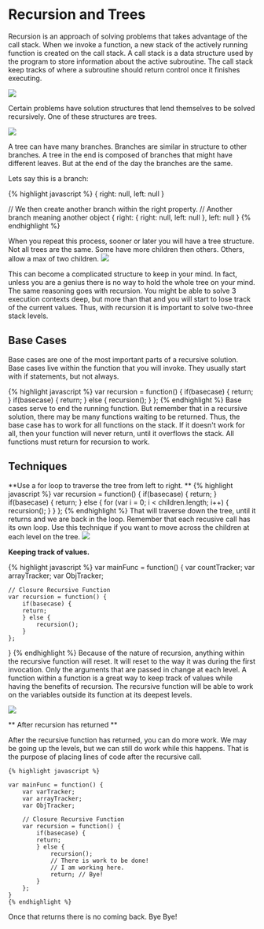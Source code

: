# Recursion and Trees

Recursion is an approach of solving problems that takes advantage of the call stack. When we invoke a function, a new stack of the actively running function is created on the call stack. A call stack is a data structure used by the program to store information about the active subroutine. The call stack keep tracks of where a subroutine should return control once it finishes executing. 

![](http://i.stack.imgur.com/uiCRx.png)

Certain problems have solution structures that lend themselves to be solved recursively. One of these structures are trees. 

![](http://i.stack.imgur.com/jRFp8.png)

A tree can have many branches. Branches are similar in structure to other branches. A tree in the end is composed of branches that might have different leaves. But at the end of the day the branches are the same.

Lets say this is a branch: 

{% highlight javascript %}
{
    right: null,
    left: null
}

// We then create another branch within the right property. 
// Another branch meaning another object
{
  right: {
    right: null,
    left: null
  },
  left: null
}
{% endhighlight %}

When you repeat this process, sooner or later you will have a tree structure. Not all trees are the same. Some have more children then others. Others, allow a max of two children.
![](http://nathanielclaiborne.com/wp-content/uploads/2011/04/Inception-Top-Wallpaper-Sohan-Surag.jpg)

This can become a complicated structure to keep in your mind. In fact, unless you are a genius there is no way to hold the whole tree on your mind. The same reasoning goes with recursion. You might be able to solve 3 execution contexts deep, but more than that and you will start to lose track of the current values. Thus, with recursion it is important to solve two-three stack levels. 

## Base Cases
Base cases are one of the most important parts of a recursive solution. Base cases live within the function that you will invoke. They usually start with if statements, but not always. 

{% highlight javascript %}
var recursion = function() {
    if(basecase) {
    return;
    }
    if(basecase) {
    return;
    } else {
        recursion();
    }
};
{% endhighlight %}
Base cases serve to end the running function. But remember that in a recursive solution, there may be many functions waiting to be returned. Thus, the base case has to work for all functions on the stack. If it doesn't work for all, then your function will never return, until it overflows the stack. All functions must return for recursion to work. 

## Techniques
**Use a for loop to traverse the tree from left to right. 
**
{% highlight javascript %}
var recursion = function() {
    if(basecase) {
    return;
    }
    if(basecase) {
    return;
    } else {
    for (var i = 0; i < children.length; i++) {
        recursion();
        }
    }
};
{% endhighlight %}
That will traverse down the tree, until it returns and we are back in the loop. Remember that each recusive call has its own loop. Use this technique if you want to move across the children at each level on the tree. 
![](https://encrypted-tbn1.gstatic.com/images?q=tbn:ANd9GcRrCJvw4eFxX9hq208r9owmZR70na-EoQGv9YGmTX2qNOuT6_2u)

**Keeping track of values.**

{% highlight javascript %}
var mainFunc = function() {
    var countTracker;
    var arrayTracker;
    var ObjTracker;
    
    // Closure Recursive Function
    var recursion = function() {
        if(basecase) {
        return;
        } else {
            recursion();
        }
    };
}
{% endhighlight %}
Because of the nature of recursion, anything within the recursive function will reset. It will reset to the way it was during the first invocation. Only the arguments that are passed in change at each level. A function within a function is a great way to keep track of values while having the benefits of recursion. The recursive function will be able to work on the variables outside its function at its deepest levels. 

![](https://s3-us-west-2.amazonaws.com/sfmomaopenspace/wp-content/uploads/2011/07/seashells2.jpg)

** After recursion has returned **

After the recursive function has returned, you can do more work. We may be going up the levels, but we can still do work while this happens. That is the purpose of placing lines of code after the recursive call.  
```
{% highlight javascript %}

var mainFunc = function() {
    var varTracker;
    var arrayTracker;
    var ObjTracker;
    
    // Closure Recursive Function
    var recursion = function() {
        if(basecase) {
        return;
        } else {
            recursion();
            // There is work to be done!
            // I am working here. 
            return; // Bye!
        }
    };
}
{% endhighlight %}
```
Once that returns there is no coming back. Bye Bye!
